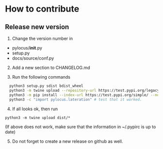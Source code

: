 # How to contribute

## Release new version

1. Change the version number in 

- pylocus/__init__.py
- setup.py
- docs/source/conf.py 

2. Add a new section to CHANGELOG.md

3. Run the following commands

```bash
  python3 setup.py sdist bdist_wheel
  python3 -m twine upload --repository-url https://test.pypi.org/legacy/ dist/*
  python3 -m pip install --index-url https://test.pypi.org/simple/ --no-deps example-pkg-your-username
  python3 -c "import pylocus.lateration" # test that it worked.
```

4. If all looks ok, then run

```
python3 -m twine upload dist/*
```

(If above does not work, make sure that the information in ~/.pypirc is up to date)

5. Do not forget to create a new release on github as well.


